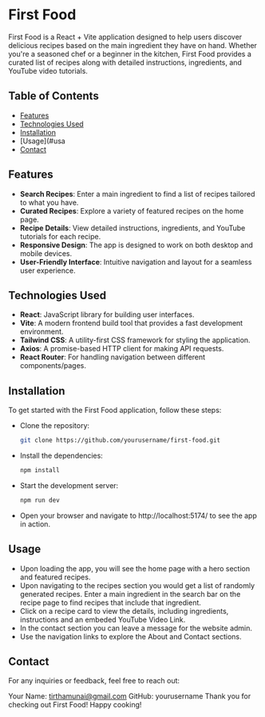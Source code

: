 # First Food

First Food is a React + Vite application designed to help users discover delicious recipes based on the main ingredient they have on hand. Whether you're a seasoned chef or a beginner in the kitchen, First Food provides a curated list of recipes along with detailed instructions, ingredients, and YouTube video tutorials.

## Table of Contents

- [Features](#features)
- [Technologies Used](#technologies-used)
- [Installation](#installation)
- [Usage](#usa
- [Contact](#contact)

## Features

- **Search Recipes**: Enter a main ingredient to find a list of recipes tailored to what you have.
- **Curated Recipes**: Explore a variety of featured recipes on the home page.
- **Recipe Details**: View detailed instructions, ingredients, and YouTube tutorials for each recipe.
- **Responsive Design**: The app is designed to work on both desktop and mobile devices.
- **User-Friendly Interface**: Intuitive navigation and layout for a seamless user experience.

## Technologies Used

- **React**: JavaScript library for building user interfaces.
- **Vite**: A modern frontend build tool that provides a fast development environment.
- **Tailwind CSS**: A utility-first CSS framework for styling the application.
- **Axios**: A promise-based HTTP client for making API requests.
- **React Router**: For handling navigation between different components/pages.

## Installation

To get started with the First Food application, follow these steps:

-  Clone the repository:
   ```bash
   git clone https://github.com/yourusername/first-food.git

   
-  Install the dependencies:
    ```bash
    npm install

- Start the development server:
    ```bash
    npm run dev

- Open your browser and navigate to http://localhost:5174/ to see the app in action.


## Usage

- Upon loading the app, you will see the home page with a hero section and featured recipes.
- Upon navigating to the recipes section you would get a list of randomly generated recipes. Enter a main ingredient in the search bar on the recipe page to find recipes that include that ingredient.
- Click on a recipe card to view the details, including ingredients, instructions and an embeded YouTube Video Link.
- In the contact section you can leave a message for the website admin.
- Use the navigation links to explore the About and Contact sections.

## Contact

For any inquiries or feedback, feel free to reach out:

Your Name: tirthamunai@gmail.com
GitHub: yourusername
Thank you for checking out First Food! Happy cooking!








